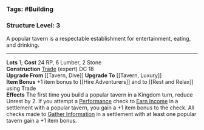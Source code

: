 ### Tags: #Building 
### Structure Level: 3

A popular tavern is a respectable establishment for entertainment, eating, and drinking.

---

**Lots** 1; **Cost** 24 RP, 6 Lumber, 2 Stone  
**Construction** [Trade](https://2e.aonprd.com/Skills.aspx?ID=31) (expert) DC 18  
**Upgrade From** [[Tavern, Dive]] 
**Upgrade To** [[Tavern, Luxury]]  
**Item Bonus** +1 item bonus to [[Hire Adventurers]] and to [[Rest and Relax]] using Trade  
**Effects** The first time you build a popular tavern in a Kingdom turn, reduce Unrest by 2. If you attempt a [Performance](https://2e.aonprd.com/Skills.aspx?ID=12) check to [Earn Income](https://2e.aonprd.com/Actions.aspx?ID=23) in a settlement with a popular tavern, you gain a +1 item bonus to the check. All checks made to [Gather Information](https://2e.aonprd.com/Actions.aspx?ID=49) in a settlement with at least one popular tavern gain a +1 item bonus.